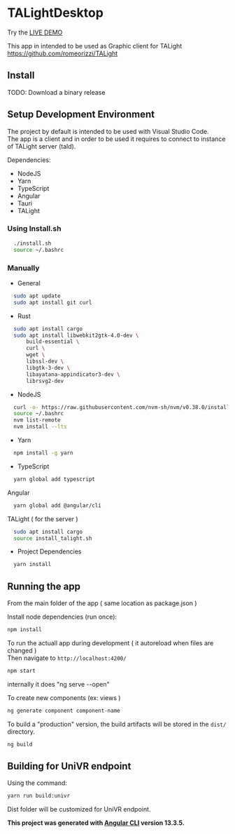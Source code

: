 # TALightDesktop

Try the [LIVE DEMO](https://talco-team.github.io/TALightDesktop/)

This app in intended to be used as Graphic client for TALight      
https://github.com/romeorizzi/TALight



## Install

TODO: Download a binary release

## Setup Development Environment 
The project by default is intended to be used with Visual Studio Code.      
The app is a client and in order to be used it requires to connect to instance of TALight server (tald).

Dependencies:    
- NodeJS
- Yarn
- TypeScript
- Angular
- Tauri
- TALight 

### Using Install.sh

```bash
  ./install.sh
  source ~/.bashrc
```

### Manually
- General
```bash
  sudo apt update
  sudo apt install git curl
```

- Rust
```bash
  sudo apt install cargo
  sudo apt install libwebkit2gtk-4.0-dev \
      build-essential \
      curl \
      wget \
      libssl-dev \
      libgtk-3-dev \
      libayatana-appindicator3-dev \
      librsvg2-dev
```

- NodeJS
```bash
  curl -o- https://raw.githubusercontent.com/nvm-sh/nvm/v0.38.0/install.sh | bash
  source ~/.bashrc
  nvm list-remote
  nvm install --lts
```

- Yarn
```bash
  npm install -g yarn
```
  
- TypeScript
```bash
  yarn global add typescript
```

Angular
```bash
  yarn global add @angular/cli
```

TALight ( for the server ) 
```bash
  sudo apt install cargo
  source install_talight.sh
```

- Project Dependencies
```bash
  yarn install
```



## Running the app

From the main folder of the app ( same location as package.json )     

Install node dependencies (run once):     
```bash
npm install
```

To run the actuall app during development ( it autoreload when files are changed )     
Then navigate to `http://localhost:4200/`
```bash
npm start 
```
internally it does "ng serve --open"

To create new components (ex: views ) 
```bash
ng generate component component-name
```

To build a "production" version, the build artifacts will be stored in the `dist/` directory.
```bash
ng build
```

## Building for UniVR endpoint
Using the command: 
```bash
yarn run build:univr
```
Dist folder will be customized for UniVR endpoint.


__This project was generated with [Angular CLI](https://github.com/angular/angular-cli) version 13.3.5.__
